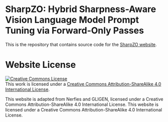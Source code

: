 # SharpZO: Hybrid Sharpness-Aware Vision Language Model Prompt Tuning via Forward-Only Passes

This is the repository that contains source code for the [SharpZO website](https://yifan-yang.net/sharpzo.github.io/).


# Website License
<a rel="license" href="http://creativecommons.org/licenses/by-sa/4.0/"><img alt="Creative Commons License" style="border-width:0" src="https://i.creativecommons.org/l/by-sa/4.0/88x31.png" /></a><br />This work is licensed under a <a rel="license" href="http://creativecommons.org/licenses/by-sa/4.0/">Creative Commons Attribution-ShareAlike 4.0 International License</a>.


This website is adapted from Nerfies and GLIGEN, licensed under a Creative Commons Attribution-ShareAlike 4.0 International License. This website is licensed under a Creative Commons Attribution-ShareAlike 4.0 International License.
